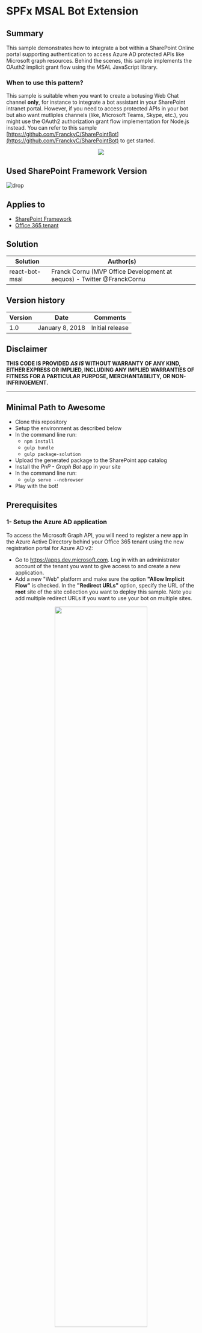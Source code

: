﻿# SPFx MSAL Bot Extension #

## Summary ##

This sample demonstrates how to integrate a bot within a SharePoint Online portal supporting authentication to access Azure AD protected APIs like Microsoft graph resources. Behind the scenes, this sample implements the OAuth2 implicit grant flow using the MSAL JavaScript library. 

### When to use this pattern? ###
This sample is suitable when you want to create a botusing Web Chat channel **only**, for instance to integrate a bot assistant in your SharePoint intranet portal. 
However, if you need to access protected APIs in your bot but also want mutliples channels (like, Microsoft Teams, Skype, etc.), you might use the OAuth2 authorization grant flow implementation for Node.js instead. You can refer to this sample [https://github.com/FranckyC/SharePointBot](https://github.com/FranckyC/SharePointBot) to get started.

<p align="center">
  <img src="./images/react-msal-bot.gif"/>
</p>

## Used SharePoint Framework Version 
![drop](https://img.shields.io/badge/drop-1.4.0-green.svg)

## Applies to

* [SharePoint Framework](https:/dev.office.com/sharepoint)
* [Office 365 tenant](https://dev.office.com/sharepoint/docs/spfx/set-up-your-development-environment)

## Solution

Solution|Author(s)
--------|---------
react-bot-msal | Franck Cornu (MVP Office Development at aequos) - Twitter @FranckCornu

## Version history

Version|Date|Comments
-------|----|--------
1.0 | January 8, 2018 | Initial release

## Disclaimer
**THIS CODE IS PROVIDED *AS IS* WITHOUT WARRANTY OF ANY KIND, EITHER EXPRESS OR IMPLIED, INCLUDING ANY IMPLIED WARRANTIES OF FITNESS FOR A PARTICULAR PURPOSE, MERCHANTABILITY, OR NON-INFRINGEMENT.**

---

## Minimal Path to Awesome

- Clone this repository
- Setup the environment as described below
- In the command line run:
  - `npm install`
  - `gulp bundle`
  - `gulp package-solution`
- Upload the generated package to the SharePoint app catalog
- Install the *PnP - Graph Bot* app in your site
- In the command line run:
  - `gulp serve --nobrowser`
- Play with the bot!

## Prerequisites ##
 
### 1- Setup the Azure AD application ###

To access the Microsoft Graph API, you will need to register a new app in the Azure Active Directory behind your Office 365 tenant using the new registration portal for Azure AD v2:
- Go to https://apps.dev.microsoft.com. Log in with an administrator account of the tenant you want to give access to and create a new application.
- Add a new "Web" platform and make sure the option **"Allow Implicit Flow"** is checked. In the **"Redirect URLs"** option, specify the URL of the **root** site of the site collection you want to deploy this sample. Note you add multiple redirect URLs if you want to use your bot on multiple sites.
<p align="center">
  <img width="70%" src="./images/aad_app_setup.png"/>
</p>

- Keep the permissions as is. They will determined at the runtime by the application See the *GraphBot.tsx* file to modifiy them according to your graph queries.

### 2- Create the LUIS Model ###

- Go to the LUIS portal [https://www.luis.ai](https://www.luis.ai).
- Import a new application by reusing the **./bot/luis_sample_model.json** file. It will import intents and utterances automatically for this specific example. In the solution, intents are matched to a specific graph query. This is a very basic example so you can use your own intent/query combinations based on your requirements (use the [Microsoft Graph Explorer](https://developer.microsoft.com/en-us/graph/graph-explorer) to see samples):

  | LUIS Intent                |Graph Query
  | ---------------------------| -------------------------------------------------------------|
  | GetMyGroups                | https://graph.microsoft.com/v1.0/me/memberOf
  | GetMyManager               | https://graph.microsoft.com/v1.0/me/manager                        
  | ...                        | ...

- Train and publish the application to the production slot. You can use the LUIS starter key to get started.

### 3- Create the bot in Azure ###
- In an Azure tenant (can be different from your Office 365 account), create a new *"Web App Bot"* (you can use a *"Functions Bot"* as well with few refactoring depending your requirements).
<p align="center">
  <img width="50%" src="./images/azure_bot.png"/>
</p>

- In the bot template, select a basic Node.js bot.
- In the bot *"Build"* setting, open the online code editor:
  - Replace the **app.js** code by the one of this sample contained in the **server.js**
  - Same thing for the **package.json** file
<p align="center">
  <img width="30%" src="./images/online_editor.png"/>
</p>

- Open the console and type the following command line:
  - `npm i`
<p align="center">
  <img width="50%" src="./images/npm.png"/>
</p>

- In the application settings, add the following key/value pairs for the LUIS application:

  <p align="center">
    <img width="50%" src="./images/app_settings.png"/>
  </p>

  - **LuisAppId**: you can get this value directly in the URL on your LUIS application

  <p align="center">
    <img width="50%" src="./images/luis_app_id.png"/>
  </p>

  - **LuisAPIKey**: you can get this value in the publish settings.

  <p align="center">
    <img width="50%" src="./images/luis_key.png"/>
  </p>  

- In the *"Channels"* options, add a new **"Direct Line"** channel and generate a new secret key.

  <p align="center">
    <img width="50%" src="./images/direct_line.png"/>
  </p>  

### 4- Store your environement settings in the tenant property bag ###

- Modifiy the *Set-TenantProperties.ps1* PowerShell script to add your own values as follow: 

  | Setting                   | Value
  | --------------------------| -------------------------------------------------------------|
  | Client Id                 | The Azure Active Directory application id retrievable from the [https://apps.dev.microsoft.com](https://apps.dev.microsoft.com) portal. See prerequisites.
  | Bot Id                    | The bot application identifier. You can get this value in the *"Settings"* option from the bot Azure resource (the "Microsft App ID" value).
  | Direct Line Secret        | The bot Direct Line channel secret. You can get this value in the *"Channels"* option from the bot Azure resource.
  | Tenant Id                 | The Office 365 tenant id. You can get this value in the [Azure AD portal](https://support.office.com/en-us/article/Find-your-Office-365-tenant-ID-6891b561-a52d-4ade-9f39-b492285e2c9b).

- Execute the script

## Debug your bot locally ##

### Debug the SPFx extension ###

To debug the SPFx code, you will need to package (`gulp bundle` and `gulp package-solution`) and deploy the application in your Office 365 environment first and then host your code locally (by running `gulp serve --nobrowser`). 


You could also debug using the SharePoint hosted workbench but, in this scenario, you would update the redirect URL of your Azure AD App pointing to the workbench.aspx page in your SharePoin site.

For convenience, you can use the SPFx [debug configuration for Visual Studio code](https://docs.microsoft.com/en-us/sharepoint/dev/spfx/debug-in-vscode).

### Debug the bot logic ###

To debug the bot logic, you will need to use the **ngrok** third party tool to create a gateway pointing to your local machine. 
- Download ngrok ([executable](https://ngrok.com/download) or [npm cli](https://www.npmjs.com/package/ngrok))
- In a Node.js console, run `ngrok http 3978` and copy the generated URL (the *https* one)
- Start your Node.js server for the bot (F5 in Visual Studio Code).
- In the bot settings from your Azure portal, change the messaging endpoint by the ngrok URL:
  <p align="center">
    <img width="70%" src="./images/ngrok.png"/>
  </p>  

- Send messages through the SPFx extension. Messages will now be redirected to your local machine.


**Important**: in this mode, your bot won't be able to send messages back to your SPFx extension so won't see them.

## Features
This Web Part illustrates the following concepts on top of the SharePoint Framework and Bot Framework:

- *SharePoint Framework concepts*
    - Use the new [**M**icro**S**oft **A**uthentication **L**ibrary](https://github.com/AzureAD/microsoft-authentication-library-for-js) library (instead of ADAL) to access Azure AD protected APIs (ex: Microsoft Graph API) using the [OAuth2 implicit grant flow](https://docs.microsoft.com/en-us/azure/active-directory/develop/active-directory-dev-understanding-oauth2-implicit-grant).
    - Store and read settings in the tenant property bag using REST
    - Integrate and configure the [Bot Framework Web Chat](https://github.com/Microsoft/BotFramework-WebChat) React control with the Direct Line channel.
        - Retrieve the bot conversation history for the current user
    - Use the PnP JavaScript storage utilities (i.e. local storage).
- *Bot Framework concepts*
    - Use the [backchannel](https://docs.microsoft.com/en-us/bot-framework/nodejs/bot-builder-nodejs-backchannel) to send data between a JavaScript application (i.e SPFx extension) and the bot.
    - Store and use private conversation data for the current using in the ["in memory"](https://docs.microsoft.com/en-us/bot-framework/nodejs/bot-builder-nodejs-state) bot storage

<img src="https://telemetry.sharepointpnp.com/sp-dev-fx-extensions/samples/react-msal-bot" />

